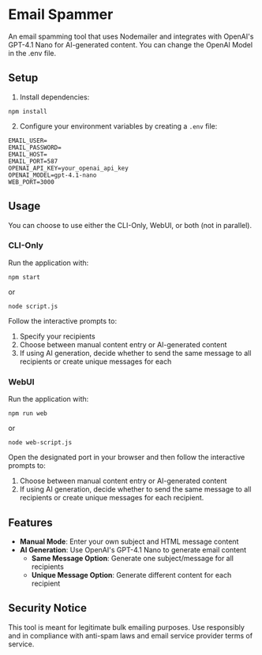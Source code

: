 # Email Spammer

An email spamming tool that uses Nodemailer and integrates with OpenAI's GPT-4.1 Nano for AI-generated content. You can change the OpenAI Model in the .env file.

## Setup

1. Install dependencies:
```
npm install
```

2. Configure your environment variables by creating a `.env` file:
```
EMAIL_USER=
EMAIL_PASSWORD=
EMAIL_HOST=
EMAIL_PORT=587
OPENAI_API_KEY=your_openai_api_key
OPENAI_MODEL=gpt-4.1-nano
WEB_PORT=3000
```

## Usage
You can choose to use either the CLI-Only, WebUI, or both (not in parallel).

### CLI-Only
Run the application with:
```
npm start
```
or
```
node script.js
```

Follow the interactive prompts to:
1. Specify your recipients
2. Choose between manual content entry or AI-generated content
3. If using AI generation, decide whether to send the same message to all recipients or create unique messages for each

### WebUI
Run the application with:
```
npm run web
```
or
```
node web-script.js
```
Open the designated port in your browser and then follow the interactive prompts to:
1. Choose between manual content entry or AI-generated content
2. If using AI generation, decide whether to send the same message to all recipients or create unique messages for each recipient.

## Features

- **Manual Mode**: Enter your own subject and HTML message content
- **AI Generation**: Use OpenAI's GPT-4.1 Nano to generate email content
  - **Same Message Option**: Generate one subject/message for all recipients
  - **Unique Message Option**: Generate different content for each recipient

## Security Notice

This tool is meant for legitimate bulk emailing purposes. Use responsibly and in compliance with anti-spam laws and email service provider terms of service.
